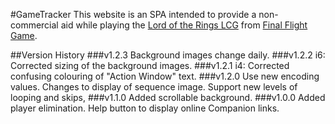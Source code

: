 #GameTracker
This website is an SPA intended to provide a non-commercial aid while playing the [Lord of the Rings LCG](https://www.fantasyflightgames.com/en/products/the-lord-of-the-rings-the-card-game/) from [Final Flight Game](https://www.fantasyflightgames.com/en/index/).

##Version History
###v1.2.3
Background images change daily.
###v1.2.2
i6: Corrected sizing of the background images.
###v1.2.1
i4: Corrected confusing colouring of "Action Window" text.
###v1.2.0
Use new encoding values.
Changes to display of sequence image.
Support new levels of looping and skips,
###v1.1.0 
Added scrollable background.
###v1.0.0
Added player elimination.
Help button to display online Companion links.